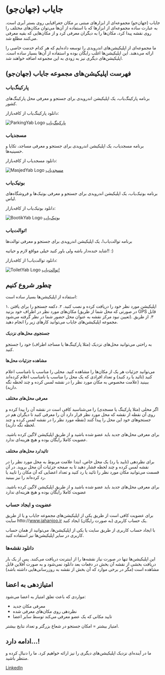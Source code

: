 # جایاب (جهان‌جو)

جایاب (جهان‌جو) مجموعه‌ای از ابزارهای مبتنی بر مکان جغرافیایی روی بستر اَبری است.
به عبارت ساده مجموعه‌ای از ابزارها که با استفاده از آن‌ها می‌توان مکان‌های مختلف را روی نقشه
پیدا کرد، مکان‌ها را به دیگران معرفی کرد و از مکان‌هایی که بقیه معرفی می‌کنند مطلع شد.

ما مجموعه‌ای از اپلیکیشن‌های اندرویدی را توسعه داده‌ایم که هر کدام خدمت خاصی را ارائه می‌دهند.
این اپلیکیشن‌ها اغلب رایگان بوده و استفاده از آن‌ها بسیار ساده است. اپلیکیشن‌های دیگری نیز
به زودی به این مجموعه اضافه خواهند شد.

## فهرست اپلیکیشن‌های مجموعه جایاب (جهان‌جو)

### پارکینگ‌یاب

برنامه پارکینگ‌یاب، یک اپلیکیشن اندرویدی برای جستجو و معرفی محل پارکینگ‌های کشور.

دانلود پارکینگ‌یاب از کافه‌بازار:

![ParkingYab Logo](http://jahanjoo.ir/main/img/parkingyab-logo.png)
[پارکینگ‌یاب](http://cafebazaar.ir/app/ir.co.dpq.jayab.park/)

### مسجدیاب

برنامه مسجدیاب، یک اپلیکیشن اندرویدی برای جستجو و معرفی مساجد، تکایا و حسینیه‌ها.

دانلود مسجدیاب از کافه‌بازار:

![MasjedYab Logo](http://jahanjoo.ir/main/img/masjedyab-logo.png)
[مسجدیاب](http://cafebazaar.ir/app/ir.co.dpq.jayab.mosque/)

### بوتیک‌یاب

برنامه بوتیک‌یاب، یک اپلیکیشن اندرویدی برای جستجو و معرفی بوتیک‌ها و فروشگاه‌های لباس.

دانلود بوتیک‌یاب از کافه‌بازار:

![BootikYab Logo](http://jahanjoo.ir/main/img/bootikyab-logo.png)
[بوتیک‌یاب](http://cafebazaar.ir/app/ir.co.dpq.jayab.boutique/)

### توالت‌یاب!

برنامه توالت‌یاب!، یک اپلیکیشن اندرویدی برای جستجو و معرفی توالت‌ها

شاید خنده‌دار باشه ولی باور کنید خیلی مواقع لازم و حیاتیه!! :)

دانلود توالت‌یاب! از کافه‌بازار:

![ToiletYab Logo](http://jahanjoo.ir/main/img/toiletyab-logo.png)
[توالت‌یاب!](http://cafebazaar.ir/app/ir.co.dpq.jayab.toilet/)


## چطور شروع کنیم

استفاده از اپلیکیشن‌ها بسیار ساده است:

۱. اپلیکیشن مورد نظر خود را دریافت کرده و نصب کنید.
۲. دکمه جستجو را برای یافتن مکان‌های مورد نظر در اطراف خود بزنید (در صورتی که محل شما از طریق GPS قابل تعیین نبود مرکز نقشه به عنوان محل حضور شما در نظر گرفته می‌شود).
۳. از طریق مجموعه اپلیکیشن‌های جایاب می‌توانید کارهای زیر را انجام دهید.

#### جستجوی محل‌های نزدیک

به راحتی می‌توانید محل‌های نزدیک (مثلا پارکینگ‌ها یا مساجد اطراف) خود را جستجو کنید.

#### مشاهده جزئیات محل‌ها

می‌توانید جزئیات هر یک از مکان‌ها را مشاهده کنید.
محلی را مناسب یا نامناسب اعلام کنید (تائید یا رد کنید) و تعداد افرادی که یک 
محل را مناسب یا نامناسب اعلام کرده‌اند ببینید
(علامت مخصوص به مکان مورد نظر را در نقشه لمس کرده و چند لحظه نگه دارید).

#### معرفی محل‌های مختلف

اگر محلی (مثلا پارکینگ یا مسجدی) را می‌شناسید کافی است در نقشه آن را پیدا کرده و روی آن نقطه از نقشه 
که محل مورد نظر قرار دارد آن را معرفی کنید تا دیگران هم در جستجو‌های خود این محل را پیدا کنند
(نقطه مورد نظر را در نقشه لمس کرده و چند لحظه نگه دارید).

برای معرفی محل‌های جدید باید عضو شده باشید و از طریق اپلیکیشن لاگین کرده باشید.
عضویت کاملا رایگان بوده و هیچ هزینه‌ای ندارد.

#### تائید/رد محل‌های مختلف

برای نظردهی (تایید یا رد) یک محل خاص، ابتدا علامت مربوط به محل مورد نظر را در نقشه 
لمس کرده و چند لحظه فشار دهید تا به صفحه جزئیات آن محل بروید. در آن قسمت می‌توانید
مکان مورد نظر را تائید یا رد کنید و تعداد اعضایی که آن مکان را تایید یا رد کرده‌اند را
نیز ببینید.

برای معرفی محل‌های جدید باید عضو شده باشید و از طریق اپلیکیشن لاگین کرده باشید.
عضویت کاملا رایگان بوده و هیچ هزینه‌ای ندارد

### عضویت و ایجاد حساب 

برای عضویت کافی است از طریق یکی از اپلیکیشن‌های مجموعه جایاب و یا از طریق سایت
htto://www.jahanjoo.ir یک حساب کاربری (به صورت رایگان) ایجاد کنید.

با ایجاد حساب کاربری از طریق سایت یا یکی از اپلیکیشن‌ها، می‌توانید از همان حساب
کاربری در سایر اپلیکیشن‌ها نیز استفاده کنید.

### دانلود نقشه‌ها

این اپلیکیشن‌ها تنها در صورت نیاز نقشه‌ها را از اینترنت دریافت می‌کنند. پس از یک بار
دریافت بخشی از نقشه آن بخش در دفعات بعد دانلود نمی‌شود و به صورت آفلاین قابل مشاهده است
(مگر در برخی موارد که آن بخش از نقشه به روزرسانی‌هایی داشته باشد)

## امتیازدهی به اعضا

مواردی که باعث تعلق امتیاز به اعضا می‌شود:

- معرفی مکان جدید
- نظردهی روی مکان‌های معرفی شده
- تایید مکانی که یک عضو معرفی می‌کند توسط سایر اعضا

امتیاز بیشتر = امکان جستجو در شعاع بزرگتر و تعداد نتایج بیشتر.


## ادامه دارد...!

ما در آینده‌ای نزدیک اپلیکیشن‌های دیگری را نیز ارائه خواهیم کرد. ما را دنبال کرده و منتظر باشید.

[LinkedIn](https://www.linkedin.com/company/phoenix-scholars-co-) 